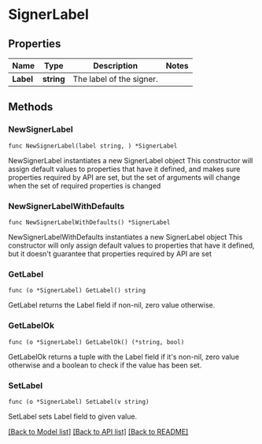 # SignerLabel

## Properties

Name | Type | Description | Notes
------------ | ------------- | ------------- | -------------
**Label** | **string** | The label of the signer. | 

## Methods

### NewSignerLabel

`func NewSignerLabel(label string, ) *SignerLabel`

NewSignerLabel instantiates a new SignerLabel object
This constructor will assign default values to properties that have it defined,
and makes sure properties required by API are set, but the set of arguments
will change when the set of required properties is changed

### NewSignerLabelWithDefaults

`func NewSignerLabelWithDefaults() *SignerLabel`

NewSignerLabelWithDefaults instantiates a new SignerLabel object
This constructor will only assign default values to properties that have it defined,
but it doesn't guarantee that properties required by API are set

### GetLabel

`func (o *SignerLabel) GetLabel() string`

GetLabel returns the Label field if non-nil, zero value otherwise.

### GetLabelOk

`func (o *SignerLabel) GetLabelOk() (*string, bool)`

GetLabelOk returns a tuple with the Label field if it's non-nil, zero value otherwise
and a boolean to check if the value has been set.

### SetLabel

`func (o *SignerLabel) SetLabel(v string)`

SetLabel sets Label field to given value.



[[Back to Model list]](../README.md#documentation-for-models) [[Back to API list]](../README.md#documentation-for-api-endpoints) [[Back to README]](../README.md)


